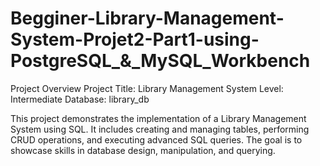 # Begginer-Library-Management-System-Projet2-Part1-using-PostgreSQL_&_MySQL_Workbench

Project Overview
Project Title: Library Management System
Level: Intermediate
Database: library_db

This project demonstrates the implementation of a Library Management System using SQL. It includes creating and managing tables, performing CRUD operations, and executing advanced SQL queries. The goal is to showcase skills in database design, manipulation, and querying.
